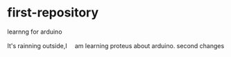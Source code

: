 # first-repository
learnng for arduino

It's rainning outside,I　 am learning proteus about arduino.
second changes
